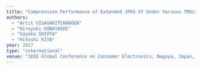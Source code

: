 ```yaml
---
title: "Compression Performance of Extended JPEG XT Under Various TMOs"
authors:
  - "Artit VISAVAKITCHAROEN"
  - "Hiroyuki KOBAYASHI"
  - "Sayaka SHIOTA"
  - "Hitoshi KIYA"
year: 2017
type: "international"
venue: "IEEE Global Conference on Consumer Electronics, Nagoya, Japan, 2017-10-24."
---
```

